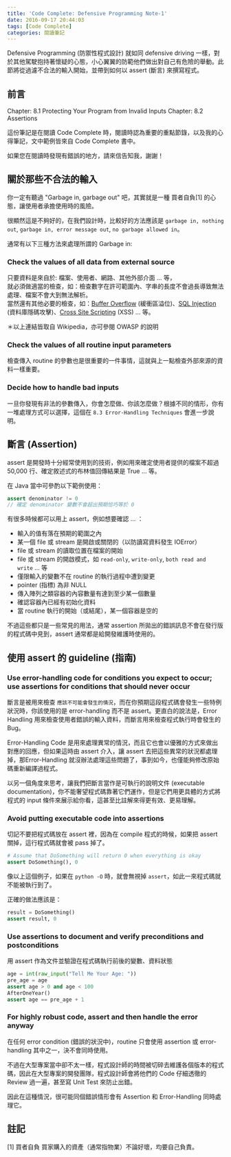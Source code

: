 ```yaml
---
title: 'Code Complete: Defensive Programming Note-1'
date: 2016-09-17 20:44:03
tags: [Code Complete]
categories: 閱讀筆記
---
```


Defensive Programming (防禦性程式設計) 就如同 defensive driving 一樣，對於其他駕駛抱持著懷疑的心態，小心翼翼的防範他們做出對自己有危險的舉動。此節將從過濾不合法的輸入開始，並帶到如何以 assert (斷言) 來撰寫程式。

<!-- more -->

## 前言

Chapter: 8.1 Protecting Your Program from Invalid Inputs
Chapter: 8.2 Assertions

這份筆記是在閱讀 Code Complete 時，閱讀時認為重要的重點節錄，以及我的心得筆記，文中範例皆來自 Code Complete 書中。  

如果您在閱讀時發現有錯誤的地方，請來信告知我，謝謝！

## 關於那些不合法的輸入

你一定有聽過 "Garbage in, garbage out" 吧，其實就是一種 買者自負[1] 的心態，讓使用者承擔使用時的風險。  

很顯然這是不夠好的，在我們設計時，比較好的方法應該是 `garbage in, nothing out`, `garbage in, error message out`, `no garbage allowed in`。

通常有以下三種方法來處理所謂的 Garbage in:

### Check the values of all data from external source

只要資料是來自於: 檔案、使用者、網路、其他外部介面 ... 等，  
就必須做適當的檢查，如：檢查數字在許可範圍內、字串的長度不會過長導致無法處理、檔案不會大到無法解析。  
當然還有其他必要的檢查，如：[Buffer Overflow](https://en.wikipedia.org/wiki/Buffer_overflow) (緩衝區溢位)、[SQL Injection](https://en.wikipedia.org/wiki/SQL_injection) (資料庫隱碼攻擊)、[Cross Site Scripting](https://en.wikipedia.org/wiki/Cross-site_scripting) (XSS) ... 等。  

＊以上連結皆取自 Wikipedia，亦可參閱 OWASP 的說明

### Check the values of all routine input parameters

檢查傳入 routine 的參數也是很重要的一件事情，這就與上一點檢查外部來源的資料一樣重要。

### Decide how to handle bad inputs

一旦你發現有非法的參數傳入，你會怎麼做、你該怎麼做？根據不同的情形，你有一堆處理方式可以選擇，這個在 `8.3 Error-Handling Techniques` 會進一步說明。

## 斷言 (Assertion)

assert 是開發時十分經常使用到的技術，例如用來確定使用者提供的檔案不超過 50,000 行、確定敘述式的布林值回傳結果是 True ... 等。  

在 Java 當中可參酌以下範例使用：

```java
assert denominator != 0
// 確定 denominator 變數不會超出預期恰巧等於 0
```

有很多時候都可以用上 assert，例如想要確認 ... ：
* 輸入的值有落在預期的範圍之內
* 某一個 file 或 stream 是開啟或關閉的（以防讀寫資料發生 IOError）
* file 或 stream 的讀取位置在檔案的開始
* file 或 stream 的開啟模式，如 `read-only`, `write-only`, `both read and write` ... 等
* 僅限輸入的變數不在 routine 的執行過程中遭到變更
* pointer (指標) 為非 NULL
* 傳入陣列之類容器的內容數量有達到至少某一個數量
* 確認容器內已經有初始化資料
* 當 routine 執行的開始（或結尾），某一個容器是空的

不過這些都只是一些常見的用法，通常 assertion 所拋出的錯誤訊息不會在發行版的程式碼中見到，assert 通常都是給開發維護時使用的。

## 使用 assert 的 guideline (指南)

### Use error-handling code for conditions you expect to occur; use assertions for conditions that should never occur

斷言是被用來檢查 `應該不可能會發生的情況`，而在你預期這段程式碼會發生一些特例狀況時，你該使用的是 error-handling 而不是 assert。更直白的說法是，Error Handling 用來檢查使用者錯誤的輸入資料，而斷言用來檢查程式執行時會發生的 Bug。  

Error-Handling Code 是用來處理異常的情況，而且它也會以優雅的方式來做出對應的回應，但如果這時由 assert 介入，讓 assert 去把這些異常的狀況都處理掉，那Error-Handling 就沒辦法處理這些問題了，事到如今，也僅能夠修改原始碼重新編譯過程式。  

以另一個角度來思考，讓我們把斷言當作是可執行的說明文件 (executable documentation)，你不能奢望程式碼靠著它們運作，但是它們用更具體的方式將程式的 input 條件來展示給你看，這甚至比註解來得更有效、更易理解。

### Avoid putting executable code into assertions

切記不要把程式碼放在 assert 裡，因為在 compile 程式的時候，如果把 assert 關掉，這行程式碼就會被 pass 掉了。

```python
# Assume that DoSomething will return 0 when everything is okay
assert DoSomething(), 0
```

像以上這個例子，如果在 `python -O` 時，就會無視掉 `assert`，如此一來程式碼就不能被執行到了。  

正確的做法應該是：

```python
result = DoSomething()
assert result, 0
```

### Use assertions to document and verify preconditions and postconditions

用 assert 作為文件並驗證在程式碼執行前後的變數、資料狀態

```python
age = int(raw_input("Tell Me Your Age: "))
pre_age = age
assert age > 0 and age < 100
AfterOneYear()
assert age == pre_age + 1
```

### For highly robust code, assert and then handle the error anyway

在任何 error condition (錯誤的狀況中)，routine 只會使用 assertion 或 error-handling 其中之一，決不會同時使用。  

不過在大型專案當中卻不太一樣，程式設計師的時間被切碎去維護各個版本的程式碼，因此在大型專案的開發團隊，程式設計師會將他們的 Code 仔細透徹的 Review 過一遍，甚至寫 Unit Test 來防止出錯。  

因此在這種情況，很可能同個錯誤情形會有 Assertion 和 Error-Handling 同時處理它。


## 註記

[1] 買者自負 買家購入的資產（通常指物業）不論好壞，均要自己負責。
